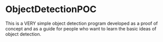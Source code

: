 # ObjectDetectionPOC
This is a VERY simple object detection program developed as a proof of concept and as a guide for people who want to learn the basic ideas of object detection.
